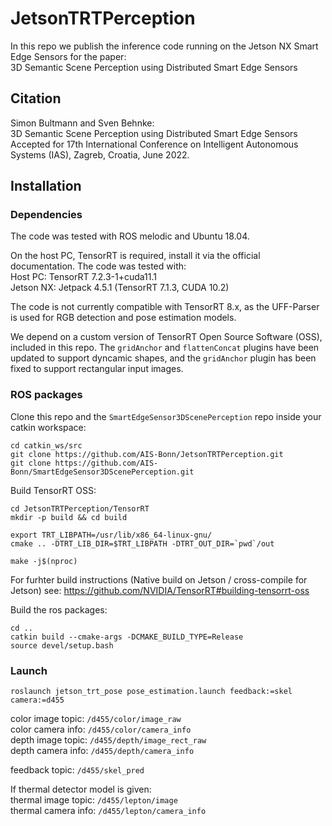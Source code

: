 # JetsonTRTPerception
In this repo we publish the inference code running on the Jetson NX Smart Edge Sensors for the paper:<br>
3D Semantic Scene Perception using Distributed Smart Edge Sensors

## Citation
Simon Bultmann and Sven Behnke:<br>
3D Semantic Scene Perception using Distributed Smart Edge Sensors<br>
Accepted for 17th International Conference on Intelligent Autonomous Systems (IAS), Zagreb, Croatia, June 2022.

## Installation
### Dependencies
The code was tested with ROS melodic and Ubuntu 18.04.

On the host PC, TensorRT is required, install it via the official documentation.
The code was tested with:<br>
Host PC: TensorRT 7.2.3-1+cuda11.1<br>
Jetson NX: Jetpack 4.5.1 (TensorRT 7.1.3, CUDA 10.2)

The code is not currently compatible with TensorRT 8.x, as the UFF-Parser is used for RGB detection and pose estimation models.

We depend on a custom version of TensorRT Open Source Software (OSS), included in this repo. The `gridAnchor` and `flattenConcat` plugins have been updated to support dyncamic shapes, and the `gridAnchor` plugin has been fixed to support rectangular input images.

### ROS packages
Clone this repo and the `SmartEdgeSensor3DScenePerception` repo inside your catkin workspace:<br>
```
cd catkin_ws/src
git clone https://github.com/AIS-Bonn/JetsonTRTPerception.git
git clone https://github.com/AIS-Bonn/SmartEdgeSensor3DScenePerception.git
```

Build TensorRT OSS:<br>
```
cd JetsonTRTPerception/TensorRT
mkdir -p build && cd build

export TRT_LIBPATH=/usr/lib/x86_64-linux-gnu/
cmake .. -DTRT_LIB_DIR=$TRT_LIBPATH -DTRT_OUT_DIR=`pwd`/out 

make -j$(nproc)
```
For furhter build instructions (Native build on Jetson / cross-compile for Jetson) see:
https://github.com/NVIDIA/TensorRT#building-tensorrt-oss

Build the ros packages:<br>
```
cd ..
catkin build --cmake-args -DCMAKE_BUILD_TYPE=Release
source devel/setup.bash
```

### Launch
`roslaunch jetson_trt_pose pose_estimation.launch feedback:=skel camera:=d455`

color image topic: `/d455/color/image_raw`<br>
color camera info: `/d455/color/camera_info`<br>
depth image topic: `/d455/depth/image_rect_raw`<br>
depth camera info: `/d455/depth/camera_info`<br>

feedback topic: `/d455/skel_pred`

If thermal detector model is given:<br>
thermal image topic: `/d455/lepton/image`<br>
thermal camera info: `/d455/lepton/camera_info`<br>
